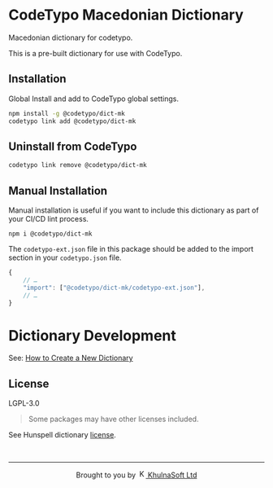 # CodeTypo Macedonian Dictionary

Macedonian dictionary for codetypo.

This is a pre-built dictionary for use with CodeTypo.

## Installation

Global Install and add to CodeTypo global settings.

```sh
npm install -g @codetypo/dict-mk
codetypo link add @codetypo/dict-mk
```

## Uninstall from CodeTypo

```sh
codetypo link remove @codetypo/dict-mk
```

## Manual Installation

Manual installation is useful if you want to include this dictionary as part of your CI/CD lint process.

```
npm i @codetypo/dict-mk
```

The `codetypo-ext.json` file in this package should be added to the import section in your `codetypo.json` file.

```javascript
{
    // …
    "import": ["@codetypo/dict-mk/codetypo-ext.json"],
    // …
}
```

# Dictionary Development

See: [How to Create a New Dictionary](https://github.com/khulnasoft/codetypo-dicts#how-to-create-a-new-dictionary)

## License

LGPL-3.0

> Some packages may have other licenses included.

See Hunspell dictionary [license](./src/hunspell/license).

<!--- @@inject: ../../static/footer.md --->

<br/>

---

<p align="center">
Brought to you by <a href="https://streetsidesoftware.com" title="KhulnaSoft Ltd">
<img width="16" alt="KhulnaSoft Ltd Logo" src="https://i.imgur.com/CyduuVY.png" /> KhulnaSoft Ltd
</a>
</p>

<!--- @@inject-end: ../../static/footer.md --->
